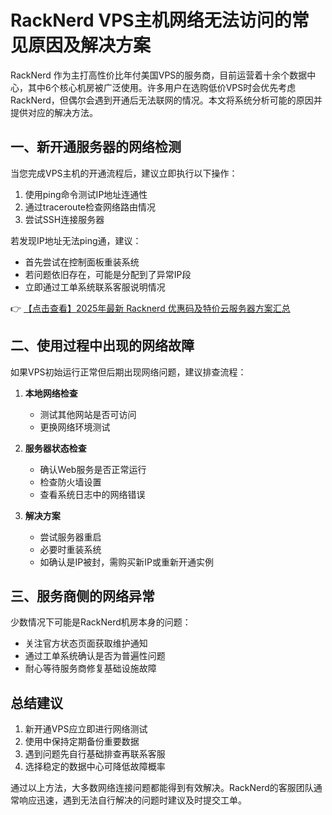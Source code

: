 # RackNerd VPS主机网络无法访问的常见原因及解决方案

RackNerd 作为主打高性价比年付美国VPS的服务商，目前运营着十余个数据中心，其中6个核心机房被广泛使用。许多用户在选购低价VPS时会优先考虑RackNerd，但偶尔会遇到开通后无法联网的情况。本文将系统分析可能的原因并提供对应的解决方法。

## 一、新开通服务器的网络检测

当您完成VPS主机的开通流程后，建议立即执行以下操作：

1. 使用ping命令测试IP地址连通性
2. 通过traceroute检查网络路由情况
3. 尝试SSH连接服务器

若发现IP地址无法ping通，建议：
- 首先尝试在控制面板重装系统
- 若问题依旧存在，可能是分配到了异常IP段
- 立即通过工单系统联系客服说明情况

👉 [【点击查看】2025年最新 Racknerd 优惠码及特价云服务器方案汇总](https://bit.ly/Rack_Nerd)

## 二、使用过程中出现的网络故障

如果VPS初始运行正常但后期出现网络问题，建议排查流程：

1. **本地网络检查**
   - 测试其他网站是否可访问
   - 更换网络环境测试

2. **服务器状态检查**
   - 确认Web服务是否正常运行
   - 检查防火墙设置
   - 查看系统日志中的网络错误

3. **解决方案**
   - 尝试服务器重启
   - 必要时重装系统
   - 如确认是IP被封，需购买新IP或重新开通实例

## 三、服务商侧的网络异常

少数情况下可能是RackNerd机房本身的问题：

- 关注官方状态页面获取维护通知
- 通过工单系统确认是否为普遍性问题
- 耐心等待服务商修复基础设施故障

## 总结建议

1. 新开通VPS应立即进行网络测试
2. 使用中保持定期备份重要数据
3. 遇到问题先自行基础排查再联系客服
4. 选择稳定的数据中心可降低故障概率

通过以上方法，大多数网络连接问题都能得到有效解决。RackNerd的客服团队通常响应迅速，遇到无法自行解决的问题时建议及时提交工单。